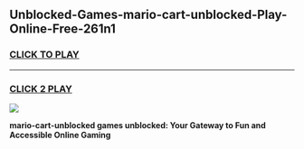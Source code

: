 
## Unblocked-Games-mario-cart-unblocked-Play-Online-Free-261n1
<h3>
<a href="https://premium76.site?title=mario-cart-unblocked&ref=26A">CLICK TO PLAY</a></h3>
<hr>

<h3>
<a href="https://premium76.site?title=mario-cart-unblocked&ref=26A">CLICK 2 PLAY</a>
  
</h3>

<a href="https://premium76.site?title=mario-cart-unblocked&ref=26A"><img src="https://clearcache.store/games.png"></a>


**mario-cart-unblocked games unblocked: Your Gateway to Fun and Accessible Online Gaming**
